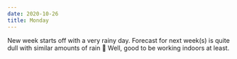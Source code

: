 ```yaml
---
date: 2020-10-26
title: Monday
---
```


New week starts off with a very rainy day. Forecast for next week(s) is quite dull with similar amounts of rain 🙈 Well, good to be working indoors at least.
